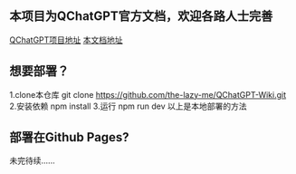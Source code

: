 ## 本项目为QChatGPT官方文档，欢迎各路人士完善
[QChatGPT项目地址](https://github.com/RockChinQ/QChatGPT)
[本文档地址](https://qchatgpt.rockchin.top)
## 想要部署？
1.clone本仓库
git clone https://github.com/the-lazy-me/QChatGPT-Wiki.git
2.安装依赖
npm install
3.运行
npm run dev
以上是本地部署的方法
## 部署在Github Pages?
未完待续......